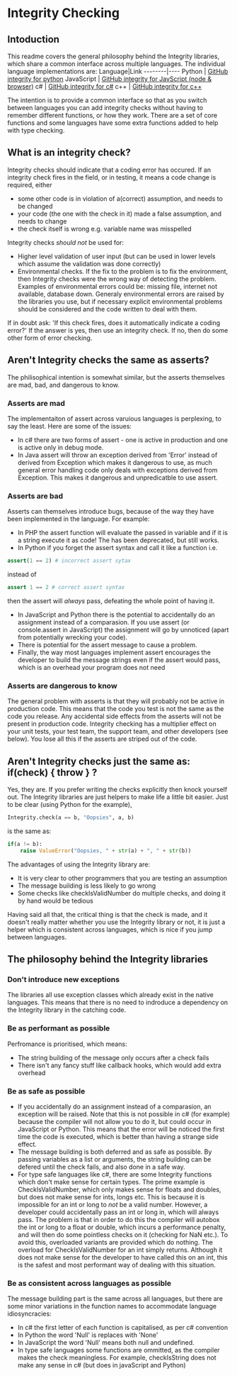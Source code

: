 # Integrity Checking

## Intoduction

This readme covers the general philosophy behind the Integrity libraries, which share a common interface across multiple languages. The individual language implementations are:
Language|Link
--------|----
Python | [GitHub integrity for python](https://github.com/RisingTyde/integrity-py)
JavaScript | [GitHub integrity for JavScript (node & browser)](https://github.com/RisingTyde/integrity-js)
c# | [GitHub integrity for c#](https://github.com/RisingTyde/integrity-cs)
c++ | [GitHub integrity for c++](https://github.com/RisingTyde/integrity-cpp)

The intention is to provide a common interface so that as you switch between languages you can add integrity checks without having to remember different functions, or how they work. There are a set of core functions and some languages have some extra functions added to help with type checking.

## What is an integrity check?

Integrity checks should indicate that a coding error has occured. If an integrity check fires in the field, or in testing, it means a code change is required, either 
* some other code is in violation of a(correct) assumption, and needs to be changed
* your code (the one with the check in it) made a false assumption, and needs to change
* the check itself is wrong e.g. variable name was misspelled

Integrity checks *should not* be used for:
* Higher level validation of user input (but can be used in lower levels which assume the validation was done correctly)
* Environmental checks. If the fix to the problem is to fix the environment, then Integrity checks were the wrong way of detecting the problem. Examples of environmental errors could be: missing file, internet not available, database down. Generaly environmental errors are raised by the libraries you use, but if necessary explicit environmental problems should be considered and the code written to deal with them.

If in doubt ask: 'If this check fires, does it automatically indicate a coding error?' If the answer is yes, then use an integrity check. If no, then do some other form of error checking.

## Aren't Integrity checks the same as asserts?
The philisophical intention is somewhat similar, but the asserts themselves are mad, bad, and dangerous to know.
### Asserts are mad
The implementaiton of assert across varuious languages is perplexing, to say the least. Here are some of the issues:
* In c# there are two forms of assert - one is active in production and one is active only in debug mode.
* In Java assert will throw an exception derived from 'Error' instead of derived from Exception which makes it dangerous to use, as much general error handling code only deals with exceptions derived from Exception. This makes it dangerous and unpredicatble to use assert.
### Asserts are bad
Asserts can themselves introduce bugs, because of the way they have been implemented in the language. For example:
* In PHP the assert function will evaluate the passed in variable and if it is a string execute it as code! The has been deprecated, but still works.
* In Python if you forget the assert syntax and call it like a function i.e.
```python
assert(1 == 2) # incorrect assert sytax
```
instead of
```python
assert 1 == 2 # correct assert syntax
```
then the assert will *always* pass, defeating the whole point of having it.
* In JavaScript and Python there is the potential to accidentally do an assignment instead of a comparasion. If you use assert (or console.assert in JavaScript) the assignment will go by unnoticed (apart from potentially wrecking your code).
* There is potential for the assert message to cause a problem. 
* Finally, the way most languages implement assert encourages the developer to build the message strings even if the assert would pass, which is an overhead your program does not need
### Asserts are dangerous to know
The general problem with asserts is that they will probably not be active in production code. This means that the code you test is not the same as the code you release. Any accidental side effects from the asserts will not be present in production code. Integrity checking has a multiplier effect on your unit tests, your test team, the support team, and other developers (see below). You lose all this if the asserts are striped out of the code.

## Aren't Integrity checks just the same as: if(check) { throw } ?

Yes, they are. If you prefer writing the checks explicitly then knock yourself out. The Integrity libraries are just helpers to make life a little bit easier. Just to be clear (using Python for the example),
```Python
Integrity.check(a == b, "Oopsies", a, b)
```
is the same as:
```Python
if(a != b):
    raise ValueError("Oopsies, " + str(a) + ", " + str(b))
```
The advantages of using the Integrity library are:
* It is very clear to other programmers that you are testing an assumption
* The message building is less likely to go wrong
* Some checks like checkIsValidNumber do multiple checks, and doing it by hand would be tedious

Having said all that, the critical thing is that the check is made, and it doesn't really matter whether you use the Integrity library or not, it is just a helper which is consistent across languages, which is nice if you jump between languages.

## The philosophy behind the Integrity libraries

### Don't introduce new exceptions
The libraries all use exception classes which already exist in the native languages. This means that there is no need to indroduce a dependency on the Integrity library in the catching code.

### Be as performant as possible
Perfromance is prioritised, which means:
* The string building of the message only occurs after a check fails
* There isn't any fancy stuff like callback hooks, which would add extra overhead

### Be as safe as possible
* If you accidentally do an assignment instead of a comparasion, an exception will be raised. Note that this is not possible in c# (for example) because the compiler will not allow you to do it, but could occur in JavaScript or Python. This means that the error will be noticed the first time the code is executed, which is better than having a strange side effect.
* The message building is both deferred and as safe as possible. By passing variables as a list or arguments, the string building can be defered until the check fails, and also done in a safe way.
* For type safe languages like c#, there are some Integrity functions which don't make sense for certain types. The prime example is CheckIsValidNumber, which only makes sense for floats and doubles, but does not make sense for ints, longs etc. This is because it is impossible for an int or long to *not* be a valid number. However, a developer could accidentally pass an int or long in, which will always pass. The problem is that in order to do this the compiler will autobox the int or long to a float or double, which incurs a performance penalty, and will then do some pointless checks on it (checking for NaN etc.). To avoid this, overloaded variants are provided which do nothing. The overload for CheckIsValidNumber for an int simply returns. Although it does not make sense for the developer to have called this on an int, this is the safest and most performant way of dealing with this situation.

### Be as consistent across languages as possible
The message building part is the same across all languages, but there are some minor variations in the function names to accommodate language idiosyncracies:
* In c# the first letter of each function is capitalised, as per c# convention
* In Python the word 'Null' is replaces with 'None'
* In JavaScript the word 'Null' means both null and undefined.
* In type safe languages some functions are ommitted, as the compiler makes the check meaningless. For example, checkIsString does not make any sense in c# (but does in javaScript and Python) 
